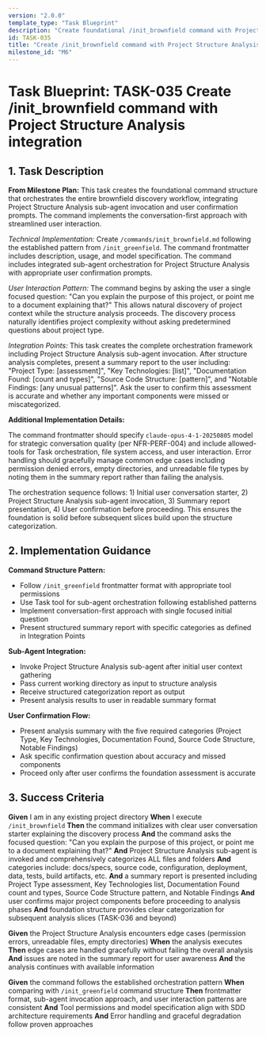 ```yaml
---
version: "2.0.0"
template_type: "Task Blueprint"
description: "Create foundational /init_brownfield command with Project Structure Analysis integration"
id: TASK-035
title: "Create /init_brownfield command with Project Structure Analysis integration"
milestone_id: "M6"
---
```


# Task Blueprint: TASK-035 Create /init_brownfield command with Project Structure Analysis integration

## 1. Task Description

**From Milestone Plan:** This task creates the foundational command structure that orchestrates the entire brownfield discovery workflow, integrating Project Structure Analysis sub-agent invocation and user confirmation prompts. The command implements the conversation-first approach with streamlined user interaction.

*Technical Implementation:* Create `/commands/init_brownfield.md` following the established pattern from `/init_greenfield`. The command frontmatter includes description, usage, and model specification. The command includes integrated sub-agent orchestration for Project Structure Analysis with appropriate user confirmation prompts.

*User Interaction Pattern:* The command begins by asking the user a single focused question: "Can you explain the purpose of this project, or point me to a document explaining that?" This allows natural discovery of project context while the structure analysis proceeds. The discovery process naturally identifies project complexity without asking predetermined questions about project type.

*Integration Points:* This task creates the complete orchestration framework including Project Structure Analysis sub-agent invocation. After structure analysis completes, present a summary report to the user including: "Project Type: [assessment]", "Key Technologies: [list]", "Documentation Found: [count and types]", "Source Code Structure: [pattern]", and "Notable Findings: [any unusual patterns]". Ask the user to confirm this assessment is accurate and whether any important components were missed or miscategorized.

**Additional Implementation Details:**

The command frontmatter should specify `claude-opus-4-1-20250805` model for strategic conversation quality (per NFR-PERF-004) and include allowed-tools for Task orchestration, file system access, and user interaction. Error handling should gracefully manage common edge cases including permission denied errors, empty directories, and unreadable file types by noting them in the summary report rather than failing the analysis.

The orchestration sequence follows: 1) Initial user conversation starter, 2) Project Structure Analysis sub-agent invocation, 3) Summary report presentation, 4) User confirmation before proceeding. This ensures the foundation is solid before subsequent slices build upon the structure categorization.

## 2. Implementation Guidance

**Command Structure Pattern:**
- Follow `/init_greenfield` frontmatter format with appropriate tool permissions
- Use Task tool for sub-agent orchestration following established patterns
- Implement conversation-first approach with single focused initial question
- Present structured summary report with specific categories as defined in Integration Points

**Sub-Agent Integration:**
- Invoke Project Structure Analysis sub-agent after initial user context gathering
- Pass current working directory as input to structure analysis
- Receive structured categorization report as output
- Present analysis results to user in readable summary format

**User Confirmation Flow:**
- Present analysis summary with the five required categories (Project Type, Key Technologies, Documentation Found, Source Code Structure, Notable Findings)
- Ask specific confirmation question about accuracy and missed components
- Proceed only after user confirms the foundation assessment is accurate

## 3. Success Criteria

**Given** I am in any existing project directory
**When** I execute `/init_brownfield` 
**Then** the command initializes with clear user conversation starter explaining the discovery process
**And** the command asks the focused question: "Can you explain the purpose of this project, or point me to a document explaining that?"
**And** Project Structure Analysis sub-agent is invoked and comprehensively categorizes ALL files and folders
**And** categories include: docs/specs, source code, configuration, deployment, data, tests, build artifacts, etc.
**And** a summary report is presented including Project Type assessment, Key Technologies list, Documentation Found count and types, Source Code Structure pattern, and Notable Findings
**And** user confirms major project components before proceeding to analysis phases
**And** foundation structure provides clear categorization for subsequent analysis slices (TASK-036 and beyond)

**Given** the Project Structure Analysis encounters edge cases (permission errors, unreadable files, empty directories)
**When** the analysis executes
**Then** edge cases are handled gracefully without failing the overall analysis
**And** issues are noted in the summary report for user awareness
**And** the analysis continues with available information

**Given** the command follows the established orchestration pattern
**When** comparing with `/init_greenfield` command structure
**Then** frontmatter format, sub-agent invocation approach, and user interaction patterns are consistent
**And** Tool permissions and model specification align with SDD architecture requirements
**And** Error handling and graceful degradation follow proven approaches